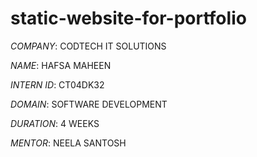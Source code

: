 # static-website-for-portfolio

*COMPANY*: CODTECH IT SOLUTIONS

*NAME*:  HAFSA MAHEEN

*INTERN ID*: CT04DK32

*DOMAIN*:  SOFTWARE DEVELOPMENT

*DURATION*: 4 WEEKS

*MENTOR*: NEELA SANTOSH
